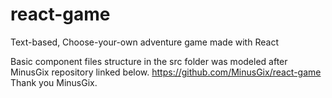 # react-game
Text-based, Choose-your-own adventure game made with React

Basic component files structure in the src folder was modeled after MinusGix repository linked below.
https://github.com/MinusGix/react-game
Thank you MinusGix.
